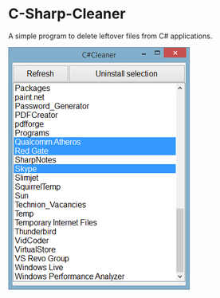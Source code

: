 # C-Sharp-Cleaner
A simple program to delete leftover files from C# applications.

![alt tag](/Screenshot.png)
